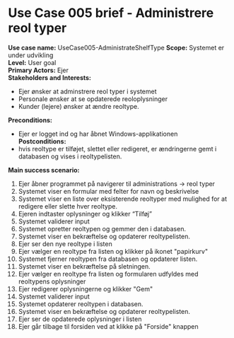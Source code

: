 ﻿# Use Case 005 brief - Administrere reol typer

**Use case name:** UseCase005-AdministrateShelfType
**Scope:** Systemet er under udvikling  
**Level:** User goal  
**Primary Actors:** Ejer  
**Stakeholders and Interests:** 
- Ejer ønsker at adminstrere reol typer i systemet
- Personale ønsker at se opdaterede reoloplysninger
- Kunder (lejere) ønsker at ændre reoltype.

**Preconditions:** 
- Ejer er logget ind og har åbnet Windows-applikationen  
**Postconditions:**
- hvis reoltype er tilføjet, slettet eller redigeret, er ændringerne gemt i databasen og vises i reoltypelisten.

**Main success scenario:**  
1. Ejer åbner programmet på navigerer til administrations -> reol typer
1. Systemet viser en formular med felter for navn og beskrivelse
1. Systemet viser en liste over eksisterende reoltyper med mulighed for at redigere eller slette hver reoltype.
1. Ejeren indtaster oplysninger og klikker “Tilføj”
1. Systemet validerer input
1. Systemet opretter reoltypen og gemmer den i databasen.
1. Systemet viser en bekræftelse og opdaterer reoltypelisten.
1. Ejer ser den nye reoltype i listen
1. Ejer vælger en reoltype fra listen og klikker på ikonet "papirkurv"
1. Systemet fjerner reoltypen fra databasen og opdaterer listen.
1. Systemet viser en bekræftelse på sletningen.
1. Ejer vælger en reoltype fra listen og formularen udfyldes med reoltypens oplysninger
1. Ejer redigerer oplysningerne og klikker "Gem"
1. Systemet validerer input
1. Systemet opdaterer reoltypen i databasen.
1. Systemet viser en bekræftelse og opdaterer reoltypelisten.
1. Ejer ser de opdaterede oplysninger i listen
1. Ejer går tilbage til forsiden ved at klikke på "Forside" knappen
